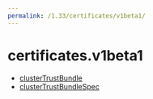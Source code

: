 ```yaml
---
permalink: /1.33/certificates/v1beta1/
---
```


# certificates.v1beta1



* [clusterTrustBundle](clusterTrustBundle.md)
* [clusterTrustBundleSpec](clusterTrustBundleSpec.md)